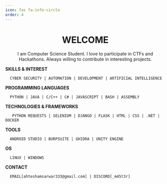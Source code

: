 ```yaml
---
icon: fas fa-info-circle
order: 4
---
```


<div align='center'>
      <h1>WELCOME</h1>
      <p>I am Computer Science Student. I love to participate in CTFs and Hackathons. Always willing to contribute in interesting projects.</p>
</div>
      
**SKILLS & INTEREST**
      
      CYBER SECURITY | AUTOMATION | DEVELOPMENT | ARTIFICIAL INTELLIGENCE

**PROGRAMMING LANGUAGES**
    
      PYTHON | JAVA | C/C++ | C# | JAVASCRIPT | BASH | ASSEMBLY

**TECHNOLOGIES & FRAMEWORKS**

       PYTHON REQUESTS | SELENIUM | DJANGO | FLASK | HTML | CSS | .NET | DOCKER

**TOOLS**

      ANDROID STUDIO | BURPSUITE | GHIDRA | UNITY ENGINE

**OS**

      LINUX | WINDOWS

**CONTACT**
      
      EMAIL[ahteshamsarwar333@gmail.com] | DISCORD[_m45t3r]

